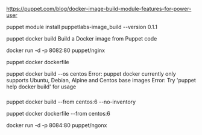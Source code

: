 https://puppet.com/blog/docker-image-build-module-features-for-power-user


puppet module install puppetlabs-image_build --version 0.1.1

puppet docker build  Build a Docker image from Puppet code

docker run -d -p 8082:80 puppet/nginx

puppet docker dockerfile

puppet docker build --os centos
Error: puppet docker currently only supports Ubuntu, Debian, Alpine and Centos base images
Error: Try 'puppet help docker build' for usage

###

puppet docker build --from centos:6 --no-inventory

puppet docker dockerfile  --from centos:6

docker run -d -p 8084:80 puppet/ngonx
